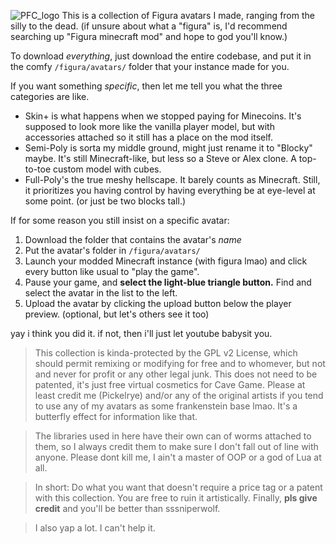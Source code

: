 ![PFC_logo](https://github.com/user-attachments/assets/4ba276f5-4578-46e2-b3d4-db0500de412b)
This is a collection of Figura avatars I made, ranging from the silly to the dead.
(if unsure about what a "figura" is, I'd recommend searching up "Figura minecraft mod" and hope to god you'll know.)

To download *everything*, just download the entire codebase, and put it in the comfy `/figura/avatars/` folder that your instance made for you.

If you want something *specific*, then let me tell you what the three categories are like.

- Skin+ is what happens when we stopped paying for Minecoins. It's supposed to look more like the vanilla player model, but with accessories attached so it still has a place on the mod itself.
- Semi-Poly is sorta my middle ground, might just rename it to "Blocky" maybe. It's still Minecraft-like, but less so a Steve or Alex clone. A top-to-toe custom model with cubes.
- Full-Poly's the true meshy hellscape. It barely counts as Minecraft. Still, it prioritizes you having control by having everything be at eye-level at some point. (or just be two blocks tall.)

If for some reason you still insist on a specific avatar:
1. Download the folder that contains the avatar's *name*
2. Put the avatar's folder in `/figura/avatars/`
3. Launch your modded Minecraft instance (with figura lmao) and click every button like usual to "play the game".
4. Pause your game, and **select the light-blue triangle button.** Find and select the avatar in the list to the left.
5. Upload the avatar by clicking the upload button below the player preview. (optional, but let's others see it too)

yay i think you did it. if not, then i'll just let youtube babysit you.

> This collection is kinda-protected by the GPL v2 License, which should permit remixing or modifying for free and to whomever, but not and never for profit or any other legal junk. This does not need to be patented, it's just free virtual cosmetics for Cave Game. Please at least credit me (Pickelrye) and/or any of the original artists if you tend to use any of my avatars as some frankenstein base lmao. It's a butterfly effect for information like that.

> The libraries used in here have their own can of worms attached to them, so I always credit them to make sure I don't fall out of line with anyone. Please dont kill me, I ain't a master of OOP or a god of Lua at all.

> In short: Do what you want that doesn't require a price tag or a patent with this collection. You are free to ruin it artistically. Finally, **pls give credit** and you'll be better than sssniperwolf.

> I also yap a lot. I can't help it.
